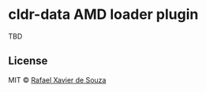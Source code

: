 # cldr-data AMD loader plugin

TBD

## License

MIT © [Rafael Xavier de Souza](http://rafael.xavier.blog.br)
